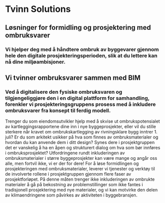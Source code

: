 # Tvinn Solutions

## Løsninger for formidling og prosjektering med ombruksvarer

### Vi hjelper deg med å håndtere ombruk av byggevarer gjennom hele den digitale prosjekteringsperioden, slik at du lettere kan nå dine miljøambisjoner.

## Vi tvinner ombruksvarer sammen med BIM

### Ved å digitalisere den fysiske ombruksvaren og tilgjengeliggjøre den i en digital plattform for samhandling, forenkler vi prosjekteringsgruppens prosess med å inkludere ombruksvarer fra konsept til ferdig modell.

Trenger du som eiendomsutvikler hjelp med å skvise ut ombrukspotensialet av kartleggingsrapportene dine inn i nye byggeprosjekter, eller vil du stille sterkere når kravet om ombrukskartlegging av rivningsklare bygg inntrer 1. juli? Er du som arkitekt usikker på hva som finnes av ombruksmaterialer og hvordan du kan anvende dem i ditt design? Synes dere i prosjektgruppen det er vanskelig å ha en åpen og strukturert dialog om hva som bør innføres i ombruksprosjektet? Utfordringene rundt inkluderingen av ombruksmaterialer i større byggeprosjekter kan være mange og angår oss alle, men fortvil ikke, vi er der for dere! For å løse formidlingen og prosjekteringen med ombruksmaterialer, leverer vi tjenester og verktøy til de involverte rollene i prosjektgruppen gjennom flere faser av prosjektforløpet. På denne måten trenger ikke inkluderingen av ombrukte materialer å gå på bekostning av problemstillinger som ikke fantes i tradisjonell prosjektering med nye materialer, og vi kan motvirke den delen av klimaendringene som påvirkes av aktiviteten i byggebransjen.
